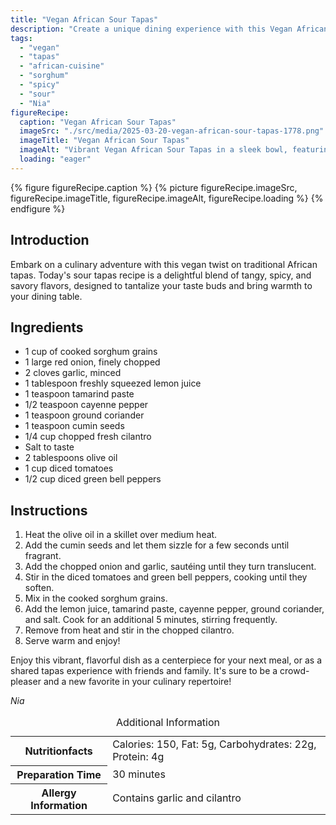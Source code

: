 ```yaml
---
title: "Vegan African Sour Tapas"
description: "Create a unique dining experience with this Vegan African Sour Tapas recipe, blending tangy, spicy flavors with traditional African ingredients."
tags:
  - "vegan"
  - "tapas"
  - "african-cuisine"
  - "sorghum"
  - "spicy"
  - "sour"
  - "Nia"
figureRecipe: 
  caption: "Vegan African Sour Tapas"
  imageSrc: "./src/media/2025-03-20-vegan-african-sour-tapas-1778.png"
  imageTitle: "Vegan African Sour Tapas"
  imageAlt: "Vibrant Vegan African Sour Tapas in a sleek bowl, featuring sorghum, red onion, tomatoes, bell peppers, and cilantro, set on a simple table with a fork and napkin."
  loading: "eager"
---
```


{% figure figureRecipe.caption %}
{% picture figureRecipe.imageSrc, figureRecipe.imageTitle, figureRecipe.imageAlt, figureRecipe.loading %}
{% endfigure %}

## Introduction

Embark on a culinary adventure with this vegan twist on traditional African tapas. Today's sour tapas recipe is a delightful blend of tangy, spicy, and savory flavors, designed to tantalize your taste buds and bring warmth to your dining table.

## Ingredients

- 1 cup of cooked sorghum grains
- 1 large red onion, finely chopped
- 2 cloves garlic, minced
- 1 tablespoon freshly squeezed lemon juice
- 1 teaspoon tamarind paste
- 1/2 teaspoon cayenne pepper
- 1 teaspoon ground coriander
- 1 teaspoon cumin seeds
- 1/4 cup chopped fresh cilantro
- Salt to taste
- 2 tablespoons olive oil
- 1 cup diced tomatoes
- 1/2 cup diced green bell peppers

## Instructions

1. Heat the olive oil in a skillet over medium heat.
2. Add the cumin seeds and let them sizzle for a few seconds until fragrant.
3. Add the chopped onion and garlic, sautéing until they turn translucent.
4. Stir in the diced tomatoes and green bell peppers, cooking until they soften.
5. Mix in the cooked sorghum grains.
6. Add the lemon juice, tamarind paste, cayenne pepper, ground coriander, and salt. Cook for an additional 5 minutes, stirring frequently.
7. Remove from heat and stir in the chopped cilantro.
8. Serve warm and enjoy!

Enjoy this vibrant, flavorful dish as a centerpiece for your next meal, or as a shared tapas experience with friends and family. It's sure to be a crowd-pleaser and a new favorite in your culinary repertoire!

*Nia*

<table><caption class='sr-only'>Additional Information</caption><tr><th>Nutritionfacts</th><td>Calories: 150, Fat: 5g, Carbohydrates: 22g, Protein: 4g&nbsp;</td></tr><tr><th>Preparation Time</th><td>30 minutes&nbsp;</td></tr><tr><th>Allergy Information</th><td>Contains garlic and cilantro&nbsp;</td></tr></table>

